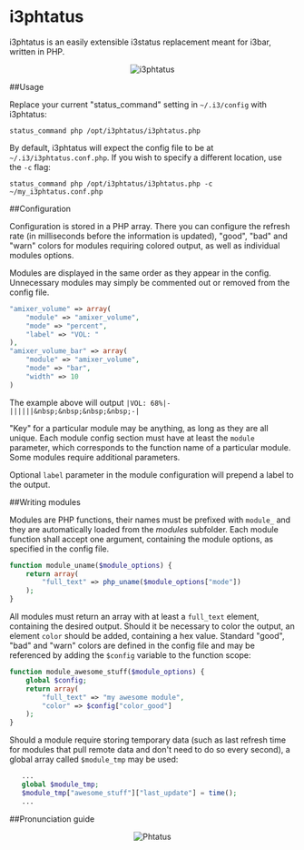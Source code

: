 # i3phtatus
i3phtatus is an easily extensible i3status replacement meant for i3bar, written in PHP.

<p align="center">
  <img alt="i3phtatus" src="https://i.imgur.com/6GGURq0.png" />
</p>

##Usage

Replace your current "status_command" setting in `~/.i3/config` with i3phtatus:

`status_command php /opt/i3phtatus/i3phtatus.php`

By default, i3phtatus will expect the config file to be at `~/.i3/i3phtatus.conf.php`. If you wish to specify a different location, use the `-c` flag:

`status_command php /opt/i3phtatus/i3phtatus.php -c ~/my_i3phtatus.conf.php`

##Configuration

Configuration is stored in a PHP array. There you can configure the refresh rate (in milliseconds before the information is updated), "good", "bad" and "warn" colors for modules requiring colored output, as well as individual modules options.

Modules are displayed in the same order as they appear in the config. Unnecessary modules may simply be commented out or removed from the config file.

```php
"amixer_volume" => array(
    "module" => "amixer_volume",
    "mode" => "percent",
    "label" => "VOL: "
),
"amixer_volume_bar" => array(
    "module" => "amixer_volume",
    "mode" => "bar",
    "width" => 10
)
```

The example above will output `|VOL: 68%|-||||||&nbsp;&nbsp;&nbsp;&nbsp;-|`

"Key" for a particular module may be anything, as long as they are all unique. Each module config section must have at least the `module` parameter, which corresponds to the function name of a particular module. Some modules require additional parameters.

Optional `label` parameter in the module configuration will prepend a label to the output.


##Writing modules

Modules are PHP functions, their names must be prefixed with `module_` and they are automatically loaded from the *modules* subfolder. Each module function shall accept one argument, containing the module options, as specified in the config file.

```php
function module_uname($module_options) {
    return array(
        "full_text" => php_uname($module_options["mode"])
    );
}
```

All modules must return an array with at least a `full_text` element, containing the desired output. Should it be necessary to color the output, an element `color` should be added, containing a hex value. Standard "good", "bad" and "warn" colors are defined in the config file and may be referenced by adding the `$config` variable to the function scope:

```php
function module_awesome_stuff($module_options) {
    global $config;
    return array(
        "full_text" => "my awesome module",
        "color" => $config["color_good"]
    );
}
```

Should a module require storing temporary data (such as last refresh time for modules that pull remote data and don't need to do so every second), a global array called `$module_tmp` may be used:

```php
   ...
   global $module_tmp;
   $module_tmp["awesome_stuff"]["last_update"] = time();
   ...
```

##Pronunciation guide

<p align="center">
  <img alt="Phtatus" src="https://i.imgur.com/NZ7qKDv.png" />
</p>


